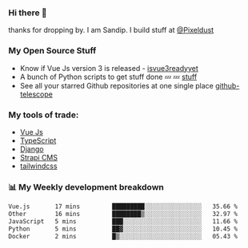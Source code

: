 ### Hi there 👋

thanks for dropping by.
I am Sandip. I build stuff at [@Pixeldust](github.com/pixeldust-in/)

###  **My Open Source Stuff**

 - Know if Vue Js version 3 is released -  [isvue3readyyet](https://github.com/sandiprb/isvue3readyyet)
 - A bunch of Python scripts to get stuff done 💤 💤 [stuff](https://github.com/sandiprb/stuff)
 - See all your starred Github repositories at one single place [github-telescope](https://github.com/sandiprb/github-telescope)



###  **My tools of trade:**
 - [Vue Js](https://github.com/vuejs/vue/)
 - [TypeScript](https://github.com/microsoft/TypeScript)
 - [Django](github.com/django/django)
 - [Strapi CMS](github.com/strapi/strapi)
 - [tailwindcss](https://github.com/tailwindlabs/tailwindcss)


###  📊 **My Weekly development breakdown**
<!--START_SECTION:waka-->

```txt
Vue.js       17 mins         █████████░░░░░░░░░░░░░░░░   35.66 %
Other        16 mins         ████████▒░░░░░░░░░░░░░░░░   32.97 %
JavaScript   5 mins          ███░░░░░░░░░░░░░░░░░░░░░░   11.66 %
Python       5 mins          ██▓░░░░░░░░░░░░░░░░░░░░░░   10.45 %
Docker       2 mins          █▒░░░░░░░░░░░░░░░░░░░░░░░   05.43 %
```

<!--END_SECTION:waka-->
